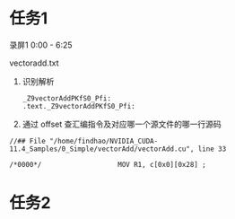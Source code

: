 # 任务1

录屏1   0:00 - 6:25

vectoradd.txt

1. 识别解析	

   ```assembly
   _Z9vectorAddPKfS0_Pfi:                                                               
   .text._Z9vectorAddPKfS0_Pfi:
   ```

2. 通过 offset 查汇编指令及对应哪一个源文件的哪一行源码

```assembly
//## File "/home/findhao/NVIDIA_CUDA-11.4_Samples/0_Simple/vectorAdd/vectorAdd.cu", line 33

/*0000*/                   MOV R1, c[0x0][0x28] ;
```









# 任务2




